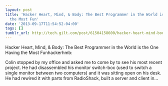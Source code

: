 ```yaml
---
layout: post
title: 'Hacker Heart, Mind, & Body: The Best Programmer in the World is the One Having
  the Most Fun'
date: '2013-09-17T11:54:52-04:00'
tags: []
tumblr_url: http://tech.gilt.com/post/61504158600/hacker-heart-mind-body-the-best-programmer-in
---
```

Hacker Heart, Mind, & Body: The Best Programmer in the World is the One Having the Most Funhackerhmb:

Colin stopped by my office and asked me to come by to see his most recent project. He had disassembled his monitor switch-box (used to switch a single monitor between two computers) and it was sitting open on his desk. He had rewired it with parts from RadioShack, built a server and client in…
